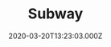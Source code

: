 ---
date: 2020-03-20T13:23:03.000Z
title: Subway
latitude: 52.32959115640782
longitude: -0.059492261090325745
url: https://restaurants.subway.com/united-kingdom/en/st-ives/unit-3-harrison-way?y_source=1_MTQ5MjgwMDktNDQwLWxvY2F0aW9uLndlYnNpdGU=
category: checkin
---